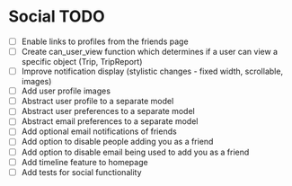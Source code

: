 # Social TODO

- [ ] Enable links to profiles from the friends page
- [ ] Create can_user_view function which determines if a user can view a specific object (Trip, TripReport)
- [ ] Improve notification display (stylistic changes - fixed width, scrollable, images)
- [ ] Add user profile images
- [ ] Abstract user profile to a separate model
- [ ] Abstract user preferences to a separate model
- [ ] Abstract email preferences to a separate model
- [ ] Add optional email notifications of friends
- [ ] Add option to disable people adding you as a friend
- [ ] Add option to disable email being used to add you as a friend
- [ ] Add timeline feature to homepage
- [ ] Add tests for social functionality
